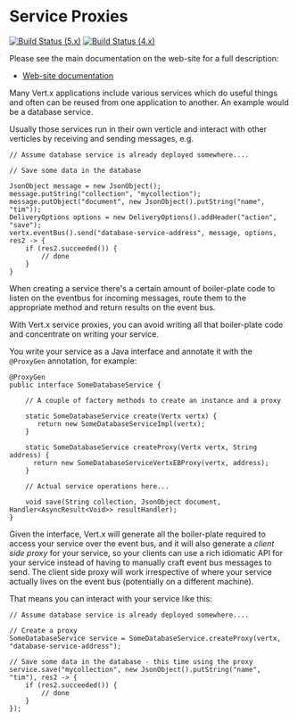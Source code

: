 # Service Proxies

[![Build Status (5.x)](https://github.com/vert-x3/vertx-service-proxy/actions/workflows/ci-5.x.yml/badge.svg)](https://github.com/vert-x3/vertx-service-proxy/actions/workflows/ci-5.x.yml)
[![Build Status (4.x)](https://github.com/vert-x3/vertx-service-proxy/actions/workflows/ci-4.x.yml/badge.svg)](https://github.com/vert-x3/vertx-service-proxy/actions/workflows/ci-4.x.yml)

Please see the main documentation on the web-site for a full description:

* [Web-site documentation](https://vertx.io/docs/vertx-service-proxy/java/)

Many Vert.x applications include various services which do useful things and often can be reused from one application
to another. An example would be a database service.

Usually those services run in their own verticle and interact with other verticles by receiving and sending messages, e.g.

    // Assume database service is already deployed somewhere....

    // Save some data in the database

    JsonObject message = new JsonObject();
    message.putString("collection", "mycollection");
    message.putObject("document", new JsonObject().putString("name", "tim"));
    DeliveryOptions options = new DeliveryOptions().addHeader("action", "save");
    vertx.eventBus().send("database-service-address", message, options, res2 -> {
        if (res2.succeeded()) {
            // done
        }
    }


When creating a service there's a certain amount of boiler-plate code to listen on the eventbus for incoming messages,
route them to the appropriate method and return results on the event bus.

With Vert.x service proxies, you can avoid writing all that boiler-plate code and concentrate on writing your service.

You write your service as a Java interface and annotate it with the `@ProxyGen` annotation, for example:

    @ProxyGen
    public interface SomeDatabaseService {

        // A couple of factory methods to create an instance and a proxy

        static SomeDatabaseService create(Vertx vertx) {
           return new SomeDatabaseServiceImpl(vertx);
        }

        static SomeDatabaseService createProxy(Vertx vertx, String address) {
          return new SomeDatabaseServiceVertxEBProxy(vertx, address);
        }

        // Actual service operations here...

        void save(String collection, JsonObject document, Handler<AsyncResult<Void>> resultHandler);
    }

Given the interface, Vert.x will generate all the boiler-plate required to access your service over the event bus, and it
will also generate a *client side proxy* for your service, so your clients can use a rich idiomatic API for your
service instead of having to manually craft event bus messages to send. The client side proxy will work irrespective
of where your service actually lives on the event bus (potentially on a different machine).

That means you can interact with your service like this:

    // Assume database service is already deployed somewhere....

    // Create a proxy
    SomeDatabaseService service = SomeDatabaseService.createProxy(vertx, "database-service-address");

    // Save some data in the database - this time using the proxy
    service.save("mycollection", new JsonObject().putString("name", "tim"), res2 -> {
        if (res2.succeeded()) {
            // done
        }
    });

